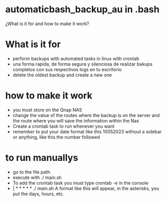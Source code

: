 # automaticbash_backup_au in .bash

¿What is it for and how to make it work?

# What is it for
* perform backups with automated tasks in linux with crontab
* una forma rapida, de forma segura y silenciosa de realizar bakups completos con sus respectivos logs en tu escritorio
* delete the oldest backup and create a new one

# how to make it work
* you must store on the Qnap NAS 
* change the value of the routes where the backup is on the server and the route where you will save the information within the Nas
* Create a crontab task to run whenever you want
* remember to put your date format like this 10052023 without a sidebar or anything, like this the number followed

# to run manuallys
* go to the file path
* execute with ./ main.sh
* To add the crontab task you must type crontab -e in the console
* | * * * * * ./ main.sh   A format like this will appear, in the asterisks, you put the days, hours, etc.